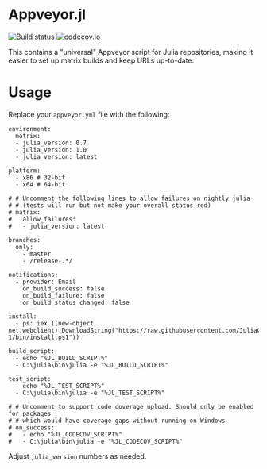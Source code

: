 # Appveyor.jl

[![Build status](https://ci.appveyor.com/api/projects/status/rbca6b6qclxqdhwx/branch/version-1?svg=true)](https://ci.appveyor.com/project/simonbyrne/appveyor-jl)
[![codecov.io](http://codecov.io/github/JuliaCI/Appveyor.jl/coverage.svg?branch=master)](http://codecov.io/github/JuliaCI/Appveyor.jl?branch=master)

This contains a "universal" Appveyor script for Julia repositories, making it easier to set up matrix builds and keep URLs up-to-date.

# Usage

Replace your `appveyor.yml` file with the following:

```
environment:
  matrix:
  - julia_version: 0.7
  - julia_version: 1.0
  - julia_version: latest

platform:
  - x86 # 32-bit
  - x64 # 64-bit

# # Uncomment the following lines to allow failures on nightly julia
# # (tests will run but not make your overall status red)
# matrix:
#   allow_failures:
#   - julia_version: latest

branches:
  only:
    - master
    - /release-.*/

notifications:
  - provider: Email
    on_build_success: false
    on_build_failure: false
    on_build_status_changed: false

install:
  - ps: iex ((new-object net.webclient).DownloadString("https://raw.githubusercontent.com/JuliaCI/Appveyor.jl/version-1/bin/install.ps1"))

build_script:
  - echo "%JL_BUILD_SCRIPT%"
  - C:\julia\bin\julia -e "%JL_BUILD_SCRIPT%"

test_script:
  - echo "%JL_TEST_SCRIPT%"
  - C:\julia\bin\julia -e "%JL_TEST_SCRIPT%"

# # Uncomment to support code coverage upload. Should only be enabled for packages
# # which would have coverage gaps without running on Windows
# on_success:
#   - echo "%JL_CODECOV_SCRIPT%"
#   - C:\julia\bin\julia -e "%JL_CODECOV_SCRIPT%"
```

Adjust `julia_version` numbers as needed.
